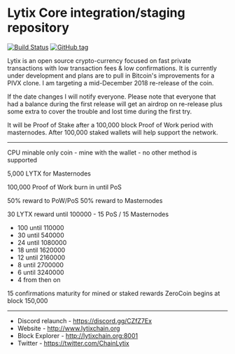 Lytix Core integration/staging repository
=====================================

[![Build Status](https://travis-ci.org/LytixChain/lytix.png)](https://travis-ci.org/LytixChain/lytix) [![GitHub tag](https://img.shields.io/github/tag/LytixChain/lytix.svg)](https://github.com/lytixchain/lytix/tree/v1.1.4)

Lytix is an open source crypto-currency focused on fast private transactions with low transaction fees & low confirmations.  It is currently under development and plans are to pull in Bitcoin's improvements for a PIVX clone. I am targeting a mid-December 2018 re-release of the coin.

If the date changes I will notify everyone. Please note that everyone that had a balance during the first release will get an airdrop on re-release plus some extra to cover the trouble and lost time during the first try.

It will be Proof of Stake after a 100,000 block Proof of Work period with masternodes. After 100,000 staked wallets will help support the network. 


------------------------

CPU minable only coin - mine with the wallet - no other method is supported

5,000 LYTX for Masternodes

100,000 Proof of Work burn in until PoS

50% reward to PoW/PoS 50% reward to Masternodes

30 LYTX reward until 100000 - 15 PoS / 15 Masternodes
- 100 until 110000
- 30 until 540000
- 24 until 1080000
- 18 until 1620000
- 12 until 2160000
- 8 until 2700000
- 6 until 3240000
- 4 from then on 

15 confirmations maturity for mined or staked rewards
ZeroCoin begins at block 150,000

-------------------------

- Discord relaunch - https://discord.gg/CZfZ7Ex
- Website - http://www.lytixchain.org
- Block Explorer - http://lytixchain.org:8001
- Twitter - https://twitter.com/ChainLytix

